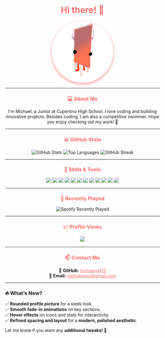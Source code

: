 <h1 align="center" style="color:#FF6B6B; font-weight:bold;">
  <span style="animation: fadeIn 1.5s ease-in-out;">Hi there! 👋</span>
</h1>

<div align="center">
  <img src="src/image.png" height="200" style="border-radius: 50%; box-shadow: 0px 4px 10px rgba(255,107,107,0.7);" />
</div>

---

<h3 align="center" style="color:#FF6B6B; font-weight:bold;">💻 About Me</h3>

<p align="center" style="animation: slideUp 1s ease-in-out;">
I'm Michael, a Junior at Cupertino High School. I love coding and building innovative projects.
Besides coding, I am also a competitive swimmer. Hope you enjoy checking out my work! 🚀
</p>

---

<h3 align="center" style="color:#FF6B6B; font-weight:bold;">📊 GitHub Stats</h3>

<div align="center" style="animation: fadeIn 1.2s ease-in-out;">
  <img src="https://github-readme-stats.vercel.app/api?username=mchuang413&show_icons=true&count_private=true&theme=coral&hide_border=true&order=1" height="160" alt="GitHub Stats"/>
  <img src="https://github-readme-stats.vercel.app/api/top-langs?username=mchuang413&layout=compact&langs_count=6&theme=coral&hide_border=true&order=2" height="160" alt="Top Languages"/>
  <img src="https://streak-stats.demolab.com?user=mchuang413&theme=coral&hide_border=true&order=3" height="160" alt="GitHub Streak"/>
</div>

---

<h3 align="center" style="color:#FF6B6B; font-weight:bold;">🚀 Skills & Tools</h3>

<div align="center" style="animation: slideUp 1s ease-in-out;">
  <img src="https://cdn.jsdelivr.net/gh/devicons/devicon/icons/javascript/javascript-original.svg" height="50" style="transition: transform 0.2s;" onmouseover="this.style.transform='scale(1.1)'" onmouseout="this.style.transform='scale(1)'" />
  <img src="https://cdn.jsdelivr.net/gh/devicons/devicon/icons/typescript/typescript-original.svg" height="50" />
  <img src="https://cdn.jsdelivr.net/gh/devicons/devicon/icons/react/react-original.svg" height="50" />
  <img src="https://cdn.jsdelivr.net/gh/devicons/devicon/icons/nodejs/nodejs-original.svg" height="50" />
  <img src="https://cdn.jsdelivr.net/gh/devicons/devicon/icons/python/python-original.svg" height="50" />
  <img src="https://cdn.jsdelivr.net/gh/devicons/devicon/icons/java/java-original.svg" height="50" />
  <img src="https://cdn.jsdelivr.net/gh/devicons/devicon/icons/swift/swift-original.svg" height="50" />
  <img src="https://cdn.jsdelivr.net/gh/devicons/devicon/icons/mongodb/mongodb-original.svg" height="50" />
  <img src="https://cdn.jsdelivr.net/gh/devicons/devicon/icons/postgresql/postgresql-original.svg" height="50" />
  <img src="https://cdn.jsdelivr.net/gh/devicons/devicon/icons/amazonwebservices/amazonwebservices-original.svg" height="50" />
  <img src="https://cdn.jsdelivr.net/gh/devicons/devicon/icons/xcode/xcode-original.svg" height="50" />
  <img src="https://cdn.jsdelivr.net/gh/devicons/devicon/icons/vscode/vscode-original.svg" height="50" />
</div>

---

<h3 align="center" style="color:#FF6B6B; font-weight:bold;">🎵 Recently Played</h3>

<div align="center" style="animation: fadeIn 1.2s ease-in-out;">
  <img src="https://spotify-recently-played-readme.vercel.app/api?count=5&theme=coral" alt="Spotify Recently Played" />
</div>

---

<h3 align="center" style="color:#FF6B6B; font-weight:bold;">📈 Profile Views</h3>

<div align="center">
  <img src="https://profile-counter.glitch.me/mchuang413/count.svg" style="transition: transform 0.2s;" onmouseover="this.style.transform='scale(1.1)'" onmouseout="this.style.transform='scale(1)'" />
</div>

---

<h3 align="center" style="color:#FF6B6B; font-weight:bold;">📫 Contact Me</h3>

<p align="center" style="animation: fadeIn 1.2s ease-in-out;">
🔗 <b>GitHub:</b> <a href="https://github.com/mchuang413" style="color:#FF6B6B;">mchuang413</a><br>
📧 <b>Email:</b> <a href="mailto:mchuangyc@gmail.com" style="color:#FF6B6B;">mchuangyc@gmail.com</a>
</p>

---

### **🔥 What’s New?**
✅ **Rounded profile picture** for a sleek look.  
✅ **Smooth fade-in animations** on key sections.  
✅ **Hover effects** on icons and stats for interactivity.  
✅ **Refined spacing and layout** for a **modern, polished aesthetic**.  

Let me know if you want any **additional tweaks! 🚀**  

